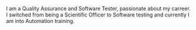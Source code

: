 I am a Quality Assurance and Software Tester, passionate about my carreer. I switched from being a Scientific Officer to Software testing and currently I am into Automation training.